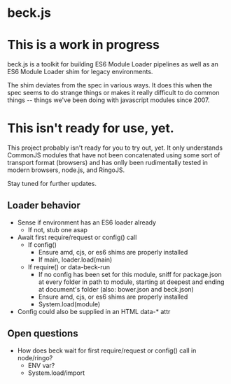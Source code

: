 # beck.js

# This is a work in progress

beck.js is a toolkit for building ES6 Module Loader pipelines as well as an ES6
Module Loader shim for legacy environments.


The shim deviates from the spec in various ways.  It does this when the
spec seems to do strange things or makes it really difficult to do
common things -- things we've been doing with javascript modules since 2007.

# This isn't ready for use, yet.

This project probably isn't ready for you to try out, yet.  It only
understands CommonJS modules that have not been concatenated using some
sort of transport format (browsers) and has onlly been rudimentally tested
in modern browsers, node.js, and RingoJS.

Stay tuned for further updates.

## Loader behavior

* Sense if environment has an ES6 loader already
	* If not, stub one asap
* Await first require/request or config() call
	* If config()
		* Ensure amd, cjs, or es6 shims are properly installed
		* If main, loader.load(main)
	* If require() or data-beck-run
		* If no config has been set for this module, sniff for package.json at
		  every folder in path to module, starting at deepest and ending at
		  document's folder (also: bower.json and beck.json)
		* Ensure amd, cjs, or es6 shims are properly installed
		* System.load(module)
* Config could also be supplied in an HTML data-* attr

## Open questions

* How does beck wait for first require/request or config() call in node/ringo?
	* ENV var?
	* System.load/import
